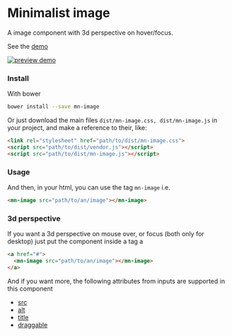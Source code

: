 # Minimalist image

A image component with 3d perspective on hover/focus.

See the [demo](http://codepen.io/darlanmendonca/full/BLLvBW/)

[![preview demo](https://raw.githubusercontent.com/minimalist-components/mn-image/master/sources/imgs/preview.gif)](http://codepen.io/darlanmendonca/full/BLLvBW)

### Install

With bower

```sh
bower install --save mn-image
```

Or just download the main files ```dist/mn-image.css, dist/mn-image.js``` in your project, and make a reference to their, like:

```html
<link rel="stylesheet" href="path/to/dist/mn-image.css">
<script src="path/to/dist/vendor.js"></script>
<script src="path/to/dist/mn-image.js"></script>
```

### Usage

And then, in your html, you can use the tag ```mn-image``` i.e.

```html
<mn-image src="path/to/an/image"></mn-image>
```

### 3d perspective

If you want a 3d perspective on mouse over, or focus (both only for desktop) just put the component inside a tag a

```html
<a href="#">
  <mn-image src="path/to/an/image"></mn-image>
</a>
```

And if you want more, the following attributes from inputs are supported in this component

- [src](http://www.w3schools.com/tags/att_img_src.asp)
- [alt](http://www.w3schools.com/tags/att_img_alt.asp)
- [title](http://www.w3schools.com/tags/att_global_title.asp)
- [draggable](http://www.w3schools.com/tags/att_global_draggable.asp)
